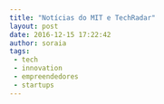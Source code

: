 ```yaml
---
title: "Notícias do MIT e TechRadar"
layout: post
date: 2016-12-15 17:22:42
author: soraia
tags: 
 - tech
 - innovation
 - empreendedores
 - startups
---
```


<!-- start sw-rss-feed code --> 
<script type="text/javascript"> 
<!-- 
rssfeed_url = new Array(); 
rssfeed_url[0]="http://news.mit.edu/rss/feed"; rssfeed_url[1]="http://www.techradar.com/rss"; rssfeed_url[2]="http://news.mit.edu/rss/research"; rssfeed_url[3]="https://news.google.com/news?cf=all&hl=pt-BR&ned=pt-BR_br&topic=h&output=rss"; rssfeed_url[4]="https://www.wired.com/category/design/feed/"; 
rssfeed_frame_width="700"; 
rssfeed_frame_height="1500"; 
rssfeed_scroll="on"; 
rssfeed_scroll_step="6"; 
rssfeed_scroll_bar="off"; 
rssfeed_target="_blank"; 
rssfeed_font_size="14"; 
rssfeed_font_face=""; 
rssfeed_border="off"; 
rssfeed_css_url="http://codecamp.com.br/css/main.css";
rssfeed_title="on"; 
rssfeed_title_name=""; 
rssfeed_title_bgcolor="#3366ff"; 
rssfeed_title_color="#fff"; 
rssfeed_title_bgimage="http://"; 
rssfeed_footer="off"; 
rssfeed_footer_name="rss feed"; 
rssfeed_footer_bgcolor="#fff"; 
rssfeed_footer_color="#333"; 
rssfeed_footer_bgimage="http://"; 
rssfeed_item_title_length="50"; 
rssfeed_item_title_color="#666"; 
rssfeed_item_bgcolor="#fff"; 
rssfeed_item_bgimage="http://"; 
rssfeed_item_border_bottom="on"; 
rssfeed_item_source_icon="off"; 
rssfeed_item_date="off"; 
rssfeed_item_description="on"; 
rssfeed_item_description_length="120"; 
rssfeed_item_description_color="#666"; 
rssfeed_item_description_link_color="#333"; 
rssfeed_item_description_tag="off"; 
rssfeed_no_items="0"; 
rssfeed_cache = "a9fbf6cf93803a3be7455bd80e8f2701"; 
//--> 
</script> 
<script type="text/javascript" src="http://feed.surfing-waves.com/js/rss-feed.js"></script> 
<!-- end sw-rss-feed code -->